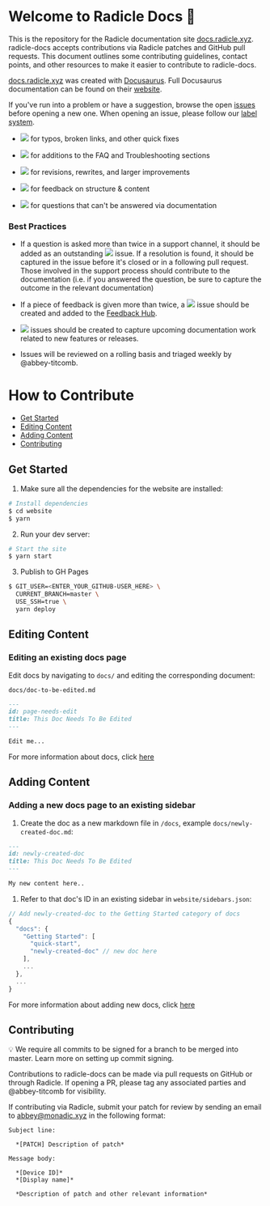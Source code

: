 # Welcome to Radicle Docs 👋

This is the repository for the Radicle documentation site [docs.radicle.xyz](https://docs.radicle.xyz/docs/what-is-radicle.html). radicle-docs accepts contributions via Radicle patches and GitHub pull requests. This document outlines some contributing guidelines, contact points, and other resources to make it easier to contribute to radicle-docs.

[docs.radicle.xyz](https://docs.radicle.xyz/docs/what-is-radicle.html) was created with [Docusaurus](https://docusaurus.io/). Full Docusaurus documentation can be found on their [website](https://docusaurus.io/).

If you've run into a problem or have a suggestion, browse the open [issues](https://github.com/radicle-dev/radicle-docs/issues) before opening a new one. When opening an issue, please follow our [label system](https://github.com/radicle-dev/radicle-docs/labels).

* ![](https://img.shields.io/badge/-fixup-critical) for typos, broken links, and other quick fixes

* ![](https://img.shields.io/badge/-troubleshooting-%23FBCA04) for additions to the FAQ and Troubleshooting sections

* ![](https://img.shields.io/badge/-improvement-blueviolet) for revisions, rewrites, and larger improvements

* ![](https://img.shields.io/badge/-feedback-%23DD0BE1) for feedback on structure & content

* ![](https://img.shields.io/badge/-question-C0EE59) for questions that can't be answered via documentation

### Best Practices 

* If a question is asked more than twice in a support channel, it should be added as an outstanding ![](https://img.shields.io/badge/-troubleshooting-%23FBCA04) issue. If a resolution is found, it should be captured in the issue before it's closed or in a following pull request. Those involved in the support process should contribute to the documentation (i.e. if you answered the question, be sure to capture the outcome in the relevant documentation)

* If a piece of feedback is given more than twice, a ![](https://img.shields.io/badge/-feedback-%23DD0BE1) issue should be created and added to the [Feedback Hub](https://github.com/orgs/radicle-dev/projects/19).

* ![](https://img.shields.io/badge/-improvement-blueviolet) issues should be created to capture upcoming documentation work related to new features or releases. 

* Issues will be reviewed on a rolling basis and triaged weekly by @abbey-titcomb.

# How to Contribute
  
- [Get Started](#get-started)
- [Editing Content](#editing-content)
- [Adding Content](#adding-content)
- [Contributing](#contributing)

## Get Started

1. Make sure all the dependencies for the website are installed:

```sh
# Install dependencies
$ cd website
$ yarn
```

2. Run your dev server:

```sh
# Start the site
$ yarn start
```

3. Publish to GH Pages

```sh
$ GIT_USER=<ENTER_YOUR_GITHUB-USER_HERE> \
  CURRENT_BRANCH=master \
  USE_SSH=true \
  yarn deploy
```

## Editing Content

### Editing an existing docs page

Edit docs by navigating to `docs/` and editing the corresponding document:

`docs/doc-to-be-edited.md`

```markdown
---
id: page-needs-edit
title: This Doc Needs To Be Edited
---

Edit me...
```

For more information about docs, click [here](https://docusaurus.io/docs/en/navigation)

## Adding Content

### Adding a new docs page to an existing sidebar

1. Create the doc as a new markdown file in `/docs`, example `docs/newly-created-doc.md`:

```md
---
id: newly-created-doc
title: This Doc Needs To Be Edited
---

My new content here..
```

1. Refer to that doc's ID in an existing sidebar in `website/sidebars.json`:

```javascript
// Add newly-created-doc to the Getting Started category of docs
{
  "docs": {
    "Getting Started": [
      "quick-start",
      "newly-created-doc" // new doc here
    ],
    ...
  },
  ...
}
```

For more information about adding new docs, click [here](https://docusaurus.io/docs/en/navigation)

## Contributing

💡 We require all commits to be signed for a branch to be merged into master. Learn more on setting up commit signing.

Contributions to radicle-docs can be made via pull requests on GitHub or through Radicle. If opening a PR, please tag any associated parties and @abbey-titcomb for visibility. 

If contributing via Radicle, submit your patch for review by sending an email to abbey@monadic.xyz in the following format:

```
Subject line:

  *[PATCH] Description of patch*

Message body: 

  *[Device ID]*
  *[Display name]*

  *Description of patch and other relevant information*
  ```

